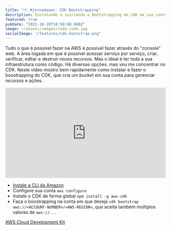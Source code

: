 ```yaml
---
title: "⛅ #jornadaaws: CDK Bootstrapping"
description: Instalando e iniciando o Bootstrapping do CDK em sua conta
featured: true
pubDate: "2021-10-20T10:50:00.000Z"
image: ~/assets/images/code-code.jpg
socialImage: "/features/cdk-bootstrap.png"
---
```


<p class="lead">Tudo o que é possível fazer na AWS é possível fazer através do "console" web. A área logada em que é possível acessar serviço por serviço, criar, verificar, editar e destruir novos recursos. Mas o ideal é ter toda a sua infraestrutura como código. Há diversas opções. mas vou me concentrar no CDK. Neste vídeo mostro bem rapidamente como instalar e fazer o boostrapping do CDK, que cria um <em>bucket</em> em sua conta para gerenciar recursos e ações.</p>

<style>.embed-container { position: relative; padding-bottom: 56.25%; height: 0; overflow: hidden; max-width: 100%; } .embed-container iframe, .embed-container object, .embed-container embed { position: absolute; top: 0; left: 0; width: 100%; height: 100%; }</style><div class='embed-container'>
<iframe title="YouTube" width="560" height="315" src="https://www.youtube.com/embed/12uM8Qy39xo" frameBorder="0" allow="accelerometer; autoplay; clipboard-write; encrypted-media; gyroscope; picture-in-picture" allowfullscreen></iframe>
</div>


- [Instale a CLI da Amazon](https://aws.amazon.com/pt/cli/)
- Configure sua conta `aws configure`
- Instale o CDK de forma global `npm install -g aws-cdk`
- Faça o boostrapping na conta em que deseja `cdk bootstrap aws://<ACCOUNT-NUMBER>/<AWS-REGION>`, que aceita também múltiplos valores de `aws://...`


[AWS Cloud Development Kit](https://aws.amazon.com/pt/cdk/)
